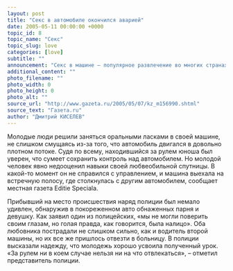 ```yaml
---
layout: post
title: "Секс в автомобиле окончился аварией"
date: 2005-05-11 00:00:00 +0000
topic_id: 8
topic_name: "Секс"
topic_slug: love
categories: [love]
subtitle: ""
announcement: "Секс в машине – популярное развлечение во многих странах мира. Некоторые парочки умудряются заниматься любовью даже в движущемся автомобиле. Такое времяпровождение не всегда заканчивается благополучно. В этом на собственном опыте убедилась на днях молодая пара из Румынии."
additional_content: ""
photo_filename: ""
photo_width: 0
photo_height: 0
photo_alt: ""
source_url: "http://www.gazeta.ru/2005/05/07/kz_m156990.shtml"
source_text: "Газета.ru"
author: "Дмитрий КИСЕЛЕВ"
---
```

Молодые люди решили заняться оральными ласками в своей машине, не слишком смущаясь из-за того, что автомобиль двигался в довольно плотном потоке. Судя по всему, находившийся за рулем юноша был уверен, что сумеет сохранить контроль над автомобилем. Но молодой человек явно недооценил навыки своей любвеобильной спутницы. В какой-то момент он не справился с управлением, и машина выехала на встречную полосу, где столкнулась с другим автомобилем, сообщает местная газета Editie Speciala.

Прибывший на место происшествия наряд полиции был немало удивлен, обнаружив в покореженном авто обнаженных парня и девушку. Как заявил один из полицейских, «мы не могли поверить своим глазам, но голая правда, как говорится, была налицо». Оба любовника пострадали не слишком сильно, как и водитель второй машины, но их все же пришлось отвезти в больницу. В полиции высказали надежду, что молодежь хорошо усвоила полученный урок. «За рулем ни в коем случае нельзя ни на что отвлекаться», – отметил представитель полиции.
